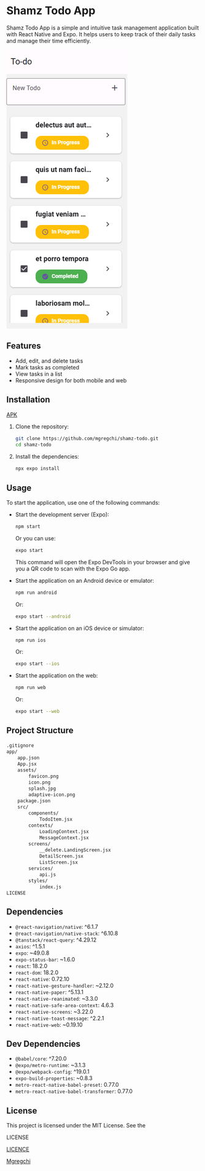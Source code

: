 # Shamz Todo App

Shamz Todo App is a simple and intuitive task management application built with React Native and Expo. It helps users to keep track of their daily tasks and manage their time efficiently.

![Shamz Todo Preview](./preview.png)

## Features

- Add, edit, and delete tasks
- Mark tasks as completed
- View tasks in a list
- Responsive design for both mobile and web

## Installation

[APK](https://expo.dev/artifacts/eas/4MpbDQuQhFa2BgafEr66M5.apk)

1. Clone the repository:

   ```sh
   git clone https://github.com/mgregchi/shamz-todo.git
   cd shamz-todo
   ```

2. Install the dependencies:

   ```sh
   npx expo install
   ```

## Usage

To start the application, use one of the following commands:

- Start the development server (Expo):

  ```sh
  npm start
  ```

  Or you can use:

  ```sh
  expo start
  ```

  This command will open the Expo DevTools in your browser and give you a QR code to scan with the Expo Go app.

- Start the application on an Android device or emulator:

  ```sh
  npm run android
  ```

  Or:

  ```sh
  expo start --android
  ```

- Start the application on an iOS device or simulator:

  ```sh
  npm run ios
  ```

  Or:

  ```sh
  expo start --ios
  ```

- Start the application on the web:

  ```sh
  npm run web
  ```

  Or:

  ```sh
  expo start --web
  ```

## Project Structure

```
.gitignore
app/
	app.json
	App.jsx
	assets/
        favicon.png
        icon.png
        splash.jpg
        adaptive-icon.png
	package.json
	src/
		components/
			TodoItem.jsx
		contexts/
			LoadingContext.jsx
			MessageContext.jsx
		screens/
			__delete.LandingScreen.jsx
			DetailScreen.jsx
			ListScreen.jsx
		services/
			api.js
		styles/
			index.js
LICENSE
```

## Dependencies

- `@react-navigation/native`: ^6.1.7
- `@react-navigation/native-stack`: ^6.10.8
- `@tanstack/react-query`: ^4.29.12
- `axios`: ^1.5.1
- `expo`: ~49.0.8
- `expo-status-bar`: ~1.6.0
- `react`: 18.2.0
- `react-dom`: 18.2.0
- `react-native`: 0.72.10
- `react-native-gesture-handler`: ~2.12.0
- `react-native-paper`: ^5.13.1
- `react-native-reanimated`: ~3.3.0
- `react-native-safe-area-context`: 4.6.3
- `react-native-screens`: ~3.22.0
- `react-native-toast-message`: ^2.2.1
- `react-native-web`: ~0.19.10

## Dev Dependencies

- `@babel/core`: ^7.20.0
- `@expo/metro-runtime`: ~3.1.3
- `@expo/webpack-config`: ^19.0.1
- `expo-build-properties`: ~0.8.3
- `metro-react-native-babel-preset`: 0.77.0
- `metro-react-native-babel-transformer`: 0.77.0

## License

This project is licensed under the MIT License. See the 

LICENSE

[LICENCE](/LICENSE)

[Mgregchi](https://mgregchi.github.io)

